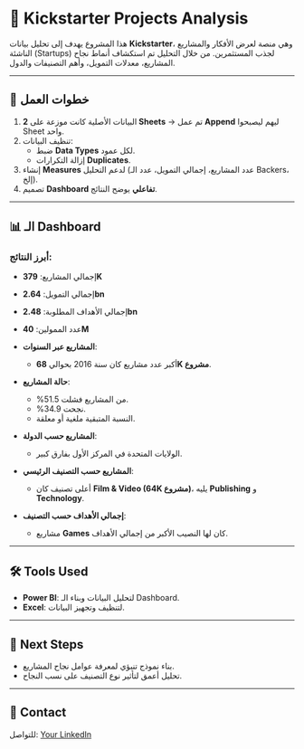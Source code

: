 # 🎯 Kickstarter Projects Analysis  

هذا المشروع يهدف إلى تحليل بيانات **Kickstarter**، وهي منصة لعرض الأفكار والمشاريع الناشئة (Startups) لجذب المستثمرين. من خلال التحليل تم استكشاف أنماط نجاح المشاريع، معدلات التمويل، وأهم التصنيفات والدول.  

---

## 📂 خطوات العمل
1. البيانات الأصلية كانت موزعة على **2 Sheets** → تم عمل **Append** ليهم ليصبحوا Sheet واحد.  
2. تنظيف البيانات:
   - ضبط **Data Types** لكل عمود.  
   - إزالة التكرارات **Duplicates**.  
3. إنشاء **Measures** لدعم التحليل (عدد المشاريع، إجمالي التمويل، عدد الـ Backers، إلخ).  
4. تصميم **Dashboard تفاعلي** يوضح النتائج.  

---

## 📊 الـ Dashboard
  
 

### أبرز النتائج:

  - إجمالي المشاريع: **379K**  
  - إجمالي التمويل: **2.64bn**  
  - إجمالي الأهداف المطلوبة: **2.48bn**  
  - عدد الممولين: **40M**  

- **المشاريع عبر السنوات**:  
  - أكبر عدد مشاريع كان سنة 2016 بحوالي **68K مشروع**.  

- **حالة المشاريع**:  
  - %51.5 من المشاريع فشلت.  
  - %34.9 نجحت.  
  - النسبة المتبقية ملغية أو معلقة.  

- **المشاريع حسب الدولة**:  
  - الولايات المتحدة في المركز الأول بفارق كبير.  

- **المشاريع حسب التصنيف الرئيسي**:  
  - أعلى تصنيف كان **Film & Video (64K مشروع)**، يليه **Publishing** و **Technology**.  

- **إجمالي الأهداف حسب التصنيف**:  
  - مشاريع **Games** كان لها النصيب الأكبر من إجمالي الأهداف.  

---

## 🛠️ Tools Used
- **Power BI**: لتحليل البيانات وبناء الـ Dashboard.  
- **Excel**: لتنظيف وتجهيز البيانات.  

---

## 🚀 Next Steps
- بناء نموذج تنبؤي لمعرفة عوامل نجاح المشاريع.  
- تحليل أعمق لتأثير نوع التصنيف على نسب النجاح.  

---

## 📧 Contact
للتواصل: [Your LinkedIn](https://www.linkedin.com/in/yourprofile)  
